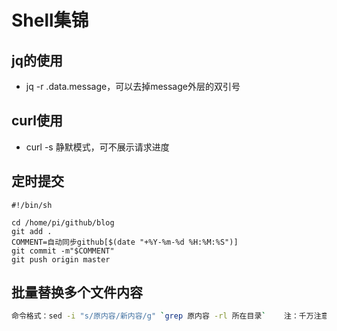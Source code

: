 # Shell集锦

## jq的使用
- jq -r .data.message，可以去掉message外层的双引号

## curl使用

- curl -s 静默模式，可不展示请求进度

## 定时提交

```shell
#!/bin/sh

cd /home/pi/github/blog
git add .
COMMENT=自动同步github[$(date "+%Y-%m-%d %H:%M:%S")]
git commit -m"$COMMENT"
git push origin master
```

## 批量替换多个文件内容
```sh
命令格式：sed -i "s/原内容/新内容/g" `grep 原内容 -rl 所在目录`    注：千万注意这个符号【`】，是【最左上角】那个符号不是单引号
```